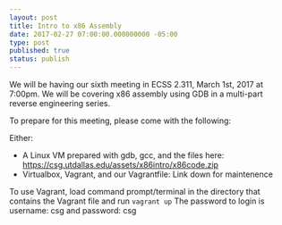 ```yaml
---
layout: post
title: Intro to x86 Assembly
date: 2017-02-27 07:00:00.000000000 -05:00
type: post
published: true
status: publish
---
```


We will be having our sixth meeting in ECSS 2.311, March 1st, 2017 at
7:00pm. We will be covering x86 assembly using GDB in a multi-part reverse
engineering series.

To prepare for this meeting, please come with the following:

<!--more-->

Either:

* A Linux VM prepared with gdb, gcc, and the files here: <https://csg.utdallas.edu/assets/x86intro/x86code.zip>
* Virtualbox, Vagrant, and our Vagrantfile: Link down for maintenence

To use Vagrant, load command prompt/terminal in the directory that contains the Vagrant file and run `vagrant up`
The password to login is username: csg and password: csg
